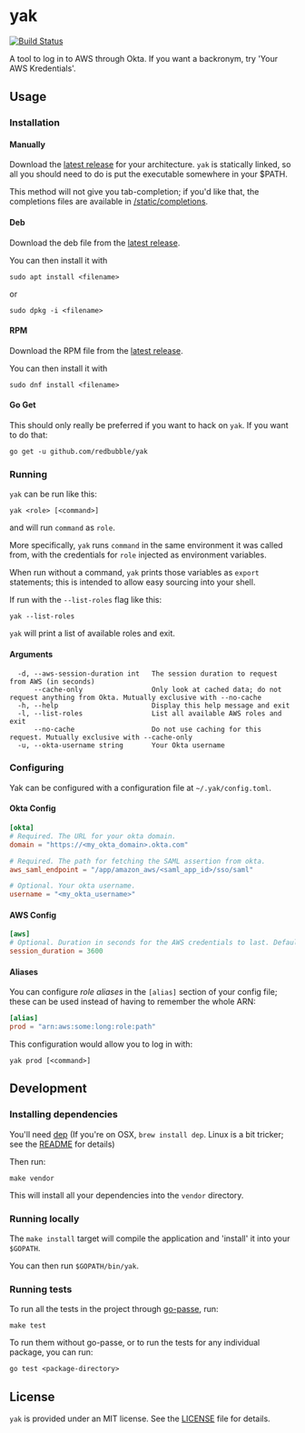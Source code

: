# yak

[![Build Status](https://travis-ci.org/redbubble/yak.svg?branch=master)](https://travis-ci.org/redbubble/yak)

A tool to log in to AWS through Okta. If you want a backronym, try 'Your AWS Kredentials'.

## Usage

### Installation

#### Manually

Download the [latest release](https://github.com/yak/releases/latest) for your architecture. `yak` is statically linked,
so all you should need to do is put the executable somewhere in your $PATH.

This method will not give you tab-completion; if you'd like that, the completions files are available in
[/static/completions](https://github.com/redbubble/yak/tree/master/static/completions).

#### Deb

Download the deb file from the [latest release](https://github.com/redbubble/yak/releases/latest).

You can then install it with

```
sudo apt install <filename>
```

or

```
sudo dpkg -i <filename>
```

#### RPM

Download the RPM file from the [latest release](https://github.com/redbubble/yak/releases/latest).

You can then install it with

```
sudo dnf install <filename>
```

#### Go Get

This should only really be preferred if you want to hack on `yak`. If you want to do that:

```
go get -u github.com/redbubble/yak
 ```

### Running

`yak` can be run like this:

```
yak <role> [<command>]
```

and will run `command` as `role`.

More specifically, `yak` runs `command` in the same environment it was called from, with the credentials for `role`
injected as environment variables.

When run without a command, `yak` prints those variables as `export` statements; this is intended to allow easy sourcing
into your shell.

If run with the `--list-roles` flag like this:

```
yak --list-roles
```

`yak` will print a list of available roles and exit.

#### Arguments

```
  -d, --aws-session-duration int   The session duration to request from AWS (in seconds)
      --cache-only                 Only look at cached data; do not request anything from Okta. Mutually exclusive with --no-cache
  -h, --help                       Display this help message and exit
  -l, --list-roles                 List all available AWS roles and exit
      --no-cache                   Do not use caching for this request. Mutually exclusive with --cache-only
  -u, --okta-username string       Your Okta username
```

### Configuring

Yak can be configured with a configuration file at  `~/.yak/config.toml`.

#### Okta Config

```toml
[okta]
# Required. The URL for your okta domain.
domain = "https://<my_okta_domain>.okta.com"

# Required. The path for fetching the SAML assertion from okta.
aws_saml_endpoint = "/app/amazon_aws/<saml_app_id>/sso/saml"

# Optional. Your okta username.
username = "<my_okta_username>"
```

#### AWS Config

```toml
[aws]
# Optional. Duration in seconds for the AWS credentials to last. Default 1 hour, maximum 12 hours.
session_duration = 3600
```

#### Aliases

You can configure *role aliases* in the `[alias]` section of your config file; these can be used instead of having to
remember the whole ARN:

```toml
[alias]
prod = "arn:aws:some:long:role:path"
```

This configuration would allow you to log in with:
```
yak prod [<command>]
```

## Development

### Installing dependencies

You'll need [dep](https://github.com/golang/dep) (If you're on OSX, `brew install dep`. Linux is a bit tricker; see the
[README](https://github.com/golang/dep#installation) for details)

Then run:
```
make vendor
```

This will install all your dependencies into the `vendor` directory.

### Running locally

The `make install` target will compile the application and 'install' it into your `$GOPATH`.

You can then run `$GOPATH/bin/yak`.

### Running tests

To run all the tests in the project through [go-passe](https://github.com/redbubble/go-passe), run:
```
make test
```

To run them without go-passe, or to run the tests for any individual package, you can run:
```
go test <package-directory>
```

## License

`yak` is provided under an MIT license. See the [LICENSE](https://github.com/redbubble/yak/blob/master/LICENSE) file for
details.
